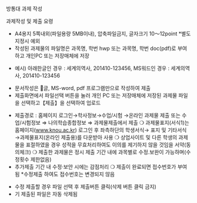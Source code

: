 방통대 과제 작성


과제작성 및 제출 요령
- A4용지 5쪽내외(파일용량 5MB이내), 압축파일금지, 글자크기 10～12point *별도 지정시 예외
- 작성된 과제물의 파일명은 과목명, 학번 hwp 또는 과목명, 학번 doc(pdf)로 부여하고
개인PC 또는 저장매체에 저장
* 예시) 아래한글인 경우 : 세계의역사, 201410-123456, MS워드인 경우 : 세계의역사, 201410-123456
- 문서작성은 글, MS-word, pdf 프로그램만으로 작성하여 제출
- 제출화면에서 파일선택 버튼을 눌러 개인 PC 또는 저장매체에 저장된 과제물 파일을
선택하고【제출】을 선택하여 업로드
* 제출경로 : 홈페이지 로그인→학사정보→수업/시험 →온라인 과제물 제출 또는 수업/시험정보
⇒ 나의학습종합정보 ⇒ 과제물제출에서 제출
❍ 과제물표지(서식1)는 홈페이지(www.knou.ac.kr) 로그인 후 좌측하단의 학생서식→
표지 및 기타서식→과제물표지(온라인 제출용)를 다운받아 사용
❍ 상업사이트 및 다른 학생의 과제물을 표절하였을 경우 성적을 무효처리하여도
이의를 제기하지 않을 것임을 서약(동의체크)
❍ 제출한 과제물은 정시 제출 기간 내에 과목별로 수정․보완이 가능하며(수정횟수 제한없음)
* 추가제출 기간 내 수정·보안 시에는 감점처리
❍ 제출이 완료되면 접수번호가 부여됨 *수정제출 하여도 접수번호는 변경되지 않음
- 수정 제출할 경우 파일 선택 후 제출버튼 클릭(삭제 버튼 클릭 금지)
- 기 제출된 파일은 자동 삭제됨